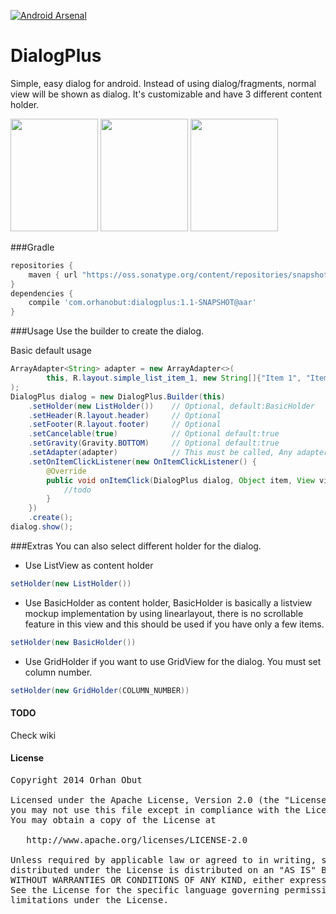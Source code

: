 [![Android Arsenal](https://img.shields.io/badge/Android%20Arsenal-dialogplus-brightgreen.svg?style=flat)](https://android-arsenal.com/details/1/1413)

DialogPlus
==========

Simple, easy dialog for android. Instead of using dialog/fragments, normal view will be shown as dialog. It's
customizable and have 3 different content holder.

<img src='https://github.com/nr4bt/dialogplus/blob/master/images/s1.png' width='140' height='180'/>
<img src='https://github.com/nr4bt/dialogplus/blob/master/images/s2.png' width='140' height='180'/>
<img src='https://github.com/nr4bt/dialogplus/blob/master/images/s3.png' width='140' height='180'/>

###Gradle
```groovy
repositories {
    maven { url "https://oss.sonatype.org/content/repositories/snapshots/"}
}
dependencies {
    compile 'com.orhanobut:dialogplus:1.1-SNAPSHOT@aar'
}
```

###Usage
Use the builder to create the dialog.

Basic default usage
```java
ArrayAdapter<String> adapter = new ArrayAdapter<>(                                            
        this, R.layout.simple_list_item_1, new String[]{"Item 1", "Item 2","Item 3","Item 4"} 
);                                                                                            
DialogPlus dialog = new DialogPlus.Builder(this)                                            
    .setHolder(new ListHolder())    // Optional, default:BasicHolder                    
    .setHeader(R.layout.header)     // Optional                                           
    .setFooter(R.layout.footer)     // Optional                                           
    .setCancelable(true)            // Optional default:true                              
    .setGravity(Gravity.BOTTOM)     // Optional default:true                              
    .setAdapter(adapter)            // This must be called, Any adapter can be set.                              
    .setOnItemClickListener(new OnItemClickListener() {                       
        @Override                                                                         
        public void onItemClick(DialogPlus dialog, Object item, View view, int position) {
            //todo                                                                             
        }                                                                                 
    })                                                                                    
    .create();                                                                            
dialog.show();
```

###Extras
You can also select different holder for the dialog.

- Use ListView as content holder
```java
setHolder(new ListHolder())
```

- Use BasicHolder as content holder, BasicHolder is basically a listview mockup implementation by using linearlayout, there is no scrollable feature in this view and this should be used if you have only a few items.
```java
setHolder(new BasicHolder())
```

- Use GridHolder if you want to use GridView for the dialog. You must set column number.
```java
setHolder(new GridHolder(COLUMN_NUMBER))
```


#### TODO 
Check wiki

#### License
<pre>
Copyright 2014 Orhan Obut

Licensed under the Apache License, Version 2.0 (the "License");
you may not use this file except in compliance with the License.
You may obtain a copy of the License at

   http://www.apache.org/licenses/LICENSE-2.0

Unless required by applicable law or agreed to in writing, software
distributed under the License is distributed on an "AS IS" BASIS,
WITHOUT WARRANTIES OR CONDITIONS OF ANY KIND, either express or implied.
See the License for the specific language governing permissions and
limitations under the License.
</pre>
